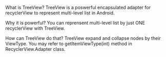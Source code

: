 What is TreeView?
TreeView is a poswerful encapsulated adapter for recyclerView to represent multi-level list in Android.

Why it is powerful?
You can reprensent multi-level list by just ONE recyclerView with TreeView.

How can TreeView do that?
TreeView expand and collapse nodes by their ViewType. You may refer to getItemViewType(int) method in RecyclerView.Adapter class. 
